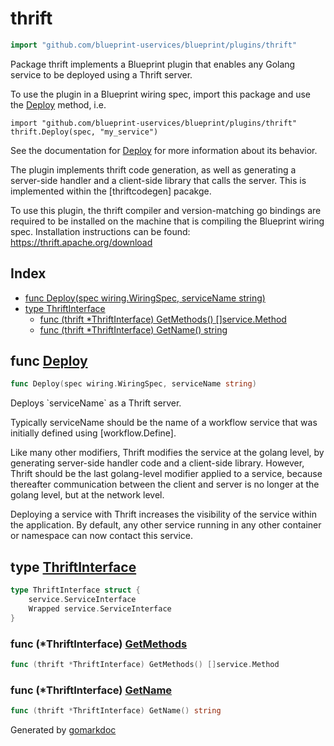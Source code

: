 <!-- Code generated by gomarkdoc. DO NOT EDIT -->

# thrift

```go
import "github.com/blueprint-uservices/blueprint/plugins/thrift"
```

Package thrift implements a Blueprint plugin that enables any Golang service to be deployed using a Thrift server.

To use the plugin in a Blueprint wiring spec, import this package and use the [Deploy](<#Deploy>) method, i.e.

```
import "github.com/blueprint-uservices/blueprint/plugins/thrift"
thrift.Deploy(spec, "my_service")
```

See the documentation for [Deploy](<#Deploy>) for more information about its behavior.

The plugin implements thrift code generation, as well as generating a server\-side handler and a client\-side library that calls the server. This is implemented within the \[thriftcodegen\] pacakge.

To use this plugin, the thrift compiler and version\-matching go bindings are required to be installed on the machine that is compiling the Blueprint wiring spec. Installation instructions can be found: https://thrift.apache.org/download

## Index

- [func Deploy\(spec wiring.WiringSpec, serviceName string\)](<#Deploy>)
- [type ThriftInterface](<#ThriftInterface>)
  - [func \(thrift \*ThriftInterface\) GetMethods\(\) \[\]service.Method](<#ThriftInterface.GetMethods>)
  - [func \(thrift \*ThriftInterface\) GetName\(\) string](<#ThriftInterface.GetName>)


<a name="Deploy"></a>
## func [Deploy](<https://github.com/Blueprint-uServices/blueprint/blob/main/plugins/thrift/wiring.go#L41>)

```go
func Deploy(spec wiring.WiringSpec, serviceName string)
```

Deploys \`serviceName\` as a Thrift server.

Typically serviceName should be the name of a workflow service that was initially defined using \[workflow.Define\].

Like many other modifiers, Thrift modifies the service at the golang level, by generating server\-side handler code and a client\-side library. However, Thrift should be the last golang\-level modifier applied to a service, because thereafter communication between the client and server is no longer at the golang level, but at the network level.

Deploying a service with Thrift increases the visibility of the service within the application. By default, any other service running in any other container or namespace can now contact this service.

<a name="ThriftInterface"></a>
## type [ThriftInterface](<https://github.com/Blueprint-uServices/blueprint/blob/main/plugins/thrift/ir_thrift_server.go#L30-L33>)



```go
type ThriftInterface struct {
    service.ServiceInterface
    Wrapped service.ServiceInterface
}
```

<a name="ThriftInterface.GetMethods"></a>
### func \(\*ThriftInterface\) [GetMethods](<https://github.com/Blueprint-uServices/blueprint/blob/main/plugins/thrift/ir_thrift_server.go#L39>)

```go
func (thrift *ThriftInterface) GetMethods() []service.Method
```



<a name="ThriftInterface.GetName"></a>
### func \(\*ThriftInterface\) [GetName](<https://github.com/Blueprint-uServices/blueprint/blob/main/plugins/thrift/ir_thrift_server.go#L35>)

```go
func (thrift *ThriftInterface) GetName() string
```



Generated by [gomarkdoc](<https://github.com/princjef/gomarkdoc>)
